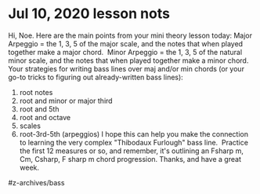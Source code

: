 # Jul 10, 2020 lesson nots

Hi, Noe.
Here are the main points from your mini theory lesson today:
Major Arpeggio = the 1, 3, 5 of the major scale, and the notes that when played together make a major chord. 
Minor Arpeggio = the 1, 3, 5 of the natural minor scale, and the notes that when played together make a minor chord. 
Your strategies for writing bass lines over maj and/or min chords (or your go-to tricks to figuring out already-written bass lines): 
1) root notes
2) root and minor or major third
3) root and 5th
4) root and octave
5) scales
6) root-3rd-5th (arpeggios)
I hope this can help you make the connection to learning the very complex "Thibodaux Furlough" bass line.  Practice the first 12 measures or so, and remember, it's outlining an Fsharp m, Cm, Csharp, F sharp m chord progression.
Thanks, and have a great week.

#z-archives/bass